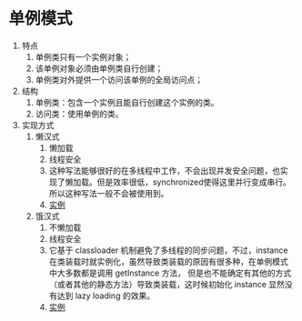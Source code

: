 # 单例模式

1. 特点
    1. 单例类只有一个实例对象；
    2. 该单例对象必须由单例类自行创建；
    3. 单例类对外提供一个访问该单例的全局访问点；
2. 结构
    1. 单例类：包含一个实例且能自行创建这个实例的类。
    2. 访问类：使用单例的类。
3. 实现方式
    1. 懒汉式
        1. 懒加载
        2. 线程安全
        3. 这种写法能够很好的在多线程中工作，不会出现并发安全问题，也实现了懒加载。但是效率很低，synchronized使得这里并行变成串行。所以这种写法一般不会被使用到。
        4. [实例](../../../../../../java/java-test/src/main/java/com/xzy/java/designpatterns/singleton/Lazy.java)
    2. 饿汉式
        1. 不懒加载
        2. 线程安全
        3. 它基于 classloader 机制避免了多线程的同步问题，不过，instance 在类装载时就实例化，虽然导致类装载的原因有很多种，在单例模式中大多数都是调用 getInstance 方法， 但是也不能确定有其他的方式（或者其他的静态方法）导致类装载，这时候初始化 instance 显然没有达到 lazy loading 的效果。
        4. [实例](../../../../../../java/java-test/src/main/java/com/xzy/java/designpatterns/singleton/Hungrier.java)